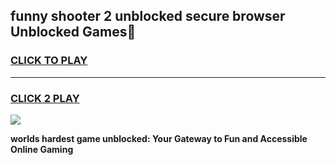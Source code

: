 
## funny shooter 2 unblocked secure browser Unblocked Games👋
<h3>
<a href="https://premium.freeplayer.one?title=funny_shooter_2_unblocked_secure_browser&ref=16F">CLICK TO PLAY</a></h3>
<hr>

<h3>
<a href="https://premium.freeplayer.one?title=funny_shooter_2_unblocked_secure_browser&ref=16F">CLICK 2 PLAY</a>
  
</h3>

<a href="https://premium.freeplayer.one?title=funny_shooter_2_unblocked_secure_browser&ref=16F/"><img src="https://clearcache.store/games.png"></a>


**worlds hardest game unblocked: Your Gateway to Fun and Accessible Online Gaming**
